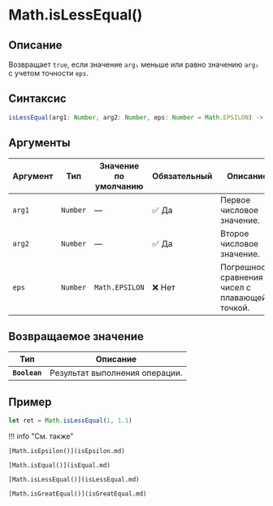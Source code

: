 # Math.isLessEqual()

## Описание
Возвращает `true`, если значение `arg₁` меньше или равно значению `arg₂` с учетом точности `eps`.

## Синтаксис
```javascript
isLessEqual(arg1: Number, arg2: Number, eps: Number = Math.EPSILON) ->  Boolean
``` 

## Аргументы
| Аргумент | Тип    | Значение по умолчанию | Обязательный | Описание                      |
|---------|--------|-----------------------|--------------|-------------------------------|
| `arg1`  | `Number` | —                     | :white_check_mark: Да         | Первое числовое значение.     |
| `arg2`  | `Number` | —                     | :white_check_mark: Да         | Второе числовое значение.     |
| `eps`   | `Number` | `Math.EPSILON`        | ❌ Нет        | Погрешность сравнения чисел с плавающей точкой. |

## Возвращаемое значение
| Тип    | Описание                      |
|--------|-------------------------------|
| **`Boolean`** | Результат выполнения операции. |

## Пример
``` javascript linenums="1"
let ret = Math.isLessEqual(1, 1.1)
``` 

!!! info "См. также"

    [Math.isEpsilon()](isEpsilon.md)

    [Math.isEqual()](isEqual.md)

    [Math.isLessEqual()](isLessEqual.md)

    [Math.isGreatEqual()](isGreatEqual.md)
